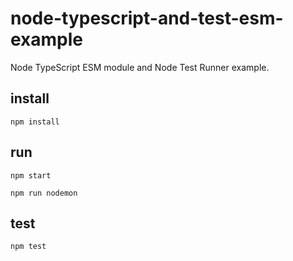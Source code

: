 # node-typescript-and-test-esm-example

Node TypeScript ESM module and Node Test Runner example.

## install

`npm install`

## run

`npm start`

`npm run nodemon`

## test

`npm test`
